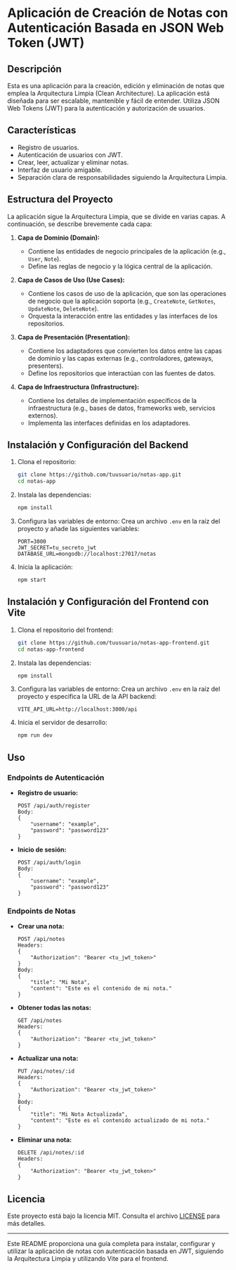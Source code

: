# Aplicación de Creación de Notas con Autenticación Basada en JSON Web Token (JWT)

## Descripción

Esta es una aplicación para la creación, edición y eliminación de notas que emplea la Arquitectura Limpia (Clean Architecture). La aplicación está diseñada para ser escalable, mantenible y fácil de entender. Utiliza JSON Web Tokens (JWT) para la autenticación y autorización de usuarios.

## Características

- Registro de usuarios.
- Autenticación de usuarios con JWT.
- Crear, leer, actualizar y eliminar notas.
- Interfaz de usuario amigable.
- Separación clara de responsabilidades siguiendo la Arquitectura Limpia.

## Estructura del Proyecto

La aplicación sigue la Arquitectura Limpia, que se divide en varias capas. A continuación, se describe brevemente cada capa:

1. **Capa de Dominio (Domain):**

   - Contiene las entidades de negocio principales de la aplicación (e.g., `User`, `Note`).
   - Define las reglas de negocio y la lógica central de la aplicación.

2. **Capa de Casos de Uso (Use Cases):**

   - Contiene los casos de uso de la aplicación, que son las operaciones de negocio que la aplicación soporta (e.g., `CreateNote`, `GetNotes`, `UpdateNote`, `DeleteNote`).
   - Orquesta la interacción entre las entidades y las interfaces de los repositorios.

3. **Capa de Presentación (Presentation):**

   - Contiene los adaptadores que convierten los datos entre las capas de dominio y las capas externas (e.g., controladores, gateways, presenters).
   - Define los repositorios que interactúan con las fuentes de datos.

4. **Capa de Infraestructura (Infrastructure):**
   - Contiene los detalles de implementación específicos de la infraestructura (e.g., bases de datos, frameworks web, servicios externos).
   - Implementa las interfaces definidas en los adaptadores.

## Instalación y Configuración del Backend

1. Clona el repositorio:

   ```bash
   git clone https://github.com/tuusuario/notas-app.git
   cd notas-app
   ```

2. Instala las dependencias:

   ```bash
   npm install
   ```

3. Configura las variables de entorno:
   Crea un archivo `.env` en la raíz del proyecto y añade las siguientes variables:

   ```env
   PORT=3000
   JWT_SECRET=tu_secreto_jwt
   DATABASE_URL=mongodb://localhost:27017/notas
   ```

4. Inicia la aplicación:
   ```bash
   npm start
   ```

## Instalación y Configuración del Frontend con Vite

1. Clona el repositorio del frontend:

   ```bash
   git clone https://github.com/tuusuario/notas-app-frontend.git
   cd notas-app-frontend
   ```

2. Instala las dependencias:

   ```bash
   npm install
   ```

3. Configura las variables de entorno:
   Crea un archivo `.env` en la raíz del proyecto y especifica la URL de la API backend:

   ```env
   VITE_API_URL=http://localhost:3000/api
   ```

4. Inicia el servidor de desarrollo:
   ```bash
   npm run dev
   ```

## Uso

### Endpoints de Autenticación

- **Registro de usuario:**

  ```http
  POST /api/auth/register
  Body:
  {
      "username": "example",
      "password": "password123"
  }
  ```

- **Inicio de sesión:**
  ```http
  POST /api/auth/login
  Body:
  {
      "username": "example",
      "password": "password123"
  }
  ```

### Endpoints de Notas

- **Crear una nota:**

  ```http
  POST /api/notes
  Headers:
  {
      "Authorization": "Bearer <tu_jwt_token>"
  }
  Body:
  {
      "title": "Mi Nota",
      "content": "Este es el contenido de mi nota."
  }
  ```

- **Obtener todas las notas:**

  ```http
  GET /api/notes
  Headers:
  {
      "Authorization": "Bearer <tu_jwt_token>"
  }
  ```

- **Actualizar una nota:**

  ```http
  PUT /api/notes/:id
  Headers:
  {
      "Authorization": "Bearer <tu_jwt_token>"
  }
  Body:
  {
      "title": "Mi Nota Actualizada",
      "content": "Este es el contenido actualizado de mi nota."
  }
  ```

- **Eliminar una nota:**
  ```http
  DELETE /api/notes/:id
  Headers:
  {
      "Authorization": "Bearer <tu_jwt_token>"
  }
  ```

## Licencia

Este proyecto está bajo la licencia MIT. Consulta el archivo [LICENSE](LICENSE) para más detalles.

---

Este README proporciona una guía completa para instalar, configurar y utilizar la aplicación de notas con autenticación basada en JWT, siguiendo la Arquitectura Limpia y utilizando Vite para el frontend.
